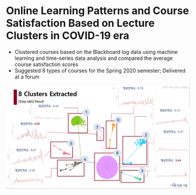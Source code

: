 # Online Learning Patterns and Course Satisfaction Based on Lecture Clusters in COVID-19 era
* Clustered courses based on the Blackboard log data using machine learning and time-series data analysis and compared the average course satisfaction scores
* Suggested 8 types of courses for the Spring 2020 semester; Delivered at a forum

![result](./img/clusters.png)
